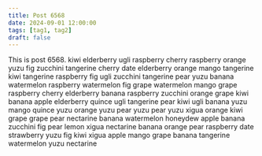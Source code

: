 ```yaml
---
title: Post 6568
date: 2024-09-01 12:00:00
tags: [tag1, tag2]
draft: false
---
```

This is post 6568.
kiwi
elderberry
ugli
raspberry
cherry
raspberry
orange
yuzu
fig
zucchini
tangerine
cherry
date
elderberry
orange
mango
tangerine
kiwi
tangerine
raspberry
fig
ugli
zucchini
tangerine
pear
yuzu
banana
watermelon
raspberry
watermelon
fig
grape
watermelon
mango
grape
raspberry
cherry
elderberry
banana
raspberry
zucchini
orange
grape
kiwi
banana
apple
elderberry
quince
ugli
tangerine
pear
kiwi
ugli
banana
yuzu
mango
quince
yuzu
orange
yuzu
pear
yuzu
pear
yuzu
xigua
orange
kiwi
grape
grape
pear
nectarine
banana
watermelon
honeydew
apple
banana
zucchini
fig
pear
lemon
xigua
nectarine
banana
orange
pear
raspberry
date
strawberry
yuzu
fig
kiwi
xigua
apple
mango
grape
banana
tangerine
watermelon
yuzu
nectarine
